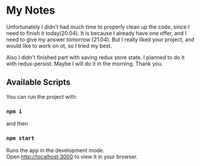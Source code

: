 # My Notes

Unfortunately I didn't had much time to properly clean up the code, since I need to finish it today(20.04).
It is because I already have one offer, and I need to give my answer tomorrow (21.04).
But I really liked your project, and would like  to work on ot, so I tried my best.

Also I didn't finished part with saving redux store state. I planned to do it  with redux-persist. Maybe I will do it in the morning.
Thank you.


## Available Scripts

You can run the project with:

### `npm i`
and then
### `npm start`

Runs the app in the development mode.\
Open [http://localhost:3000](http://localhost:3000) to view it in your browser.
